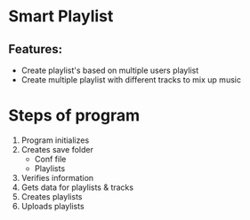 # Smart Playlist

## Features:
- Create playlist's based on multiple users playlist
- Create multiple playlist with different tracks to mix up music


# Steps of program
1. Program initializes
2. Creates save folder
   - Conf file
   - Playlists
3. Verifies information
4. Gets data for playlists & tracks
5. Creates playlists
6. Uploads playlists